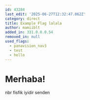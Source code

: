 ```yaml
---
id: 43284
last_edit: '2025-06-27T12:32:47.062Z'
category: direct
title: Example Flag lalala
author: mamiiblt
added_in: 331.0.0.0.54
removed_in: null
used_flags:
  - panavision_nav3
  - test
  - hello
---
```


# Merhaba!

nbr fisfik
iyidir senden